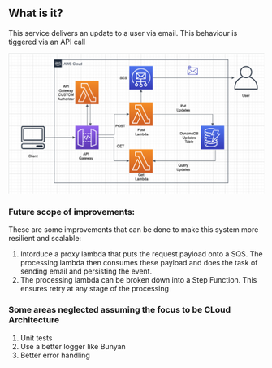 ## What is it?
This service delivers an update to a user via email. This behaviour is tiggered via an API call

![](docs/diagrams/architecture.png)

### Future scope of improvements:
These are some improvements that can be done to make this system more resilient and scalable: 

1. Intorduce a proxy lambda that puts the request payload onto a SQS. The processing lambda then consumes these payload and does the task of sending email and persisting the event.
2. The processing lambda can be broken down into a Step Function. This ensures retry at any stage of the processing

### Some areas neglected assuming the focus to be CLoud Architecture

1. Unit tests
2. Use a better logger like Bunyan
3. Better error handling
